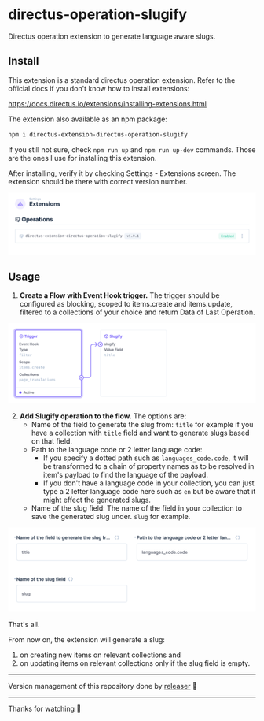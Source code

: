 # directus-operation-slugify
Directus operation extension to generate language aware slugs.

## Install
This extension is a standard directus operation extension. Refer to the official docs if you don't know how to install extensions:

https://docs.directus.io/extensions/installing-extensions.html

The extension also available as an npm package:
```sh
npm i directus-extension-directus-operation-slugify
```

If you still not sure, check `npm run up` and `npm run up-dev` commands. Those are the ones I use for installing this extension.

After installing, verify it by checking Settings - Extensions screen. The extension should be there with correct version number.

![Directus Operation Slugify Verify Installation](media/verify.png?raw=true)

## Usage
1. **Create a Flow with Event Hook trigger.** The trigger should be configured as blocking, scoped to items.create and items.update, filtered to a collections of your choice and return Data of Last Operation.

![Directus Operation Slugify Setup](media/flow.png?raw=true)

2. **Add Slugify operation to the flow.** The options are:
   - Name of the field to generate the slug from: `title` for example if you have a collection with `title` field and want to generate slugs based on that field.
   - Path to the language code or 2 letter language code:
     - If you specify a dotted path such as `languages_code.code`, it will be transformed to a chain of property names as to be resolved in item's payload to find the language of the payload.
     - If you don't have a language code in your collection, you can just type a 2 letter language code here such as `en` but be aware that it might effect the generated slugs.
   - Name of the slug field: The name of the field in your collection to save the generated slug under. `slug` for example.

![Directus Operation Slugify Setup](media/options.png?raw=true)

That's all.

From now on, the extension will generate a slug:
1. on creating new items on relevant collections and
2. on updating items on relevant collections only if the slug field is empty.

---

Version management of this repository done by [releaser](https://github.com/muratgozel/node-releaser) 🚀

---

Thanks for watching 🐬
